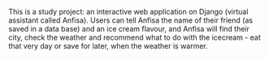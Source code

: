 This is a study project: an interactive web application on Django (virtual assistant called Anfisa). Users can tell Anfisa the name of their friend (as saved in a data base) and an ice cream flavour, and Anfisa will find their city, check the weather and recommend what to do with the icecream - eat that very day or save for later, when the weather is warmer.
